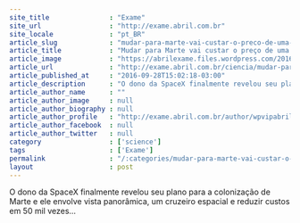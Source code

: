 ```yaml
---
site_title               : "Exame"
site_url                 : "http://exame.abril.com.br"
site_locale              : "pt_BR"
article_slug             : "mudar-para-marte-vai-custar-o-preco-de-uma-casa-diz-musk"
article_title            : "Mudar para Marte vai custar o preço de uma casa, diz Musk"
article_image            : "https://abrilexame.files.wordpress.com/2016/10/size_960_16_9_aeronave-se-aproxima-da-atmosfera-de-marte.jpg?quality=70&strip=all&w=960"
article_url              : "http://exame.abril.com.br/ciencia/mudar-para-marte-vai-custar-o-preco-de-uma-casa-diz-musk/"
article_published_at     : "2016-09-28T15:02:18-03:00"
article_description      : "O dono da SpaceX finalmente revelou seu plano para a colonização de Marte e ele envolve vista panorâmica, um cruzeiro espacial e reduzir custos em 50 mil vezes..."
article_author_name      : ""
article_author_image     : null
article_author_biography : null
article_author_profile   : "http://exame.abril.com.br/author/wpvipabril/"
article_author_facebook  : null
article_author_twitter   : null
category                 : ['science']
tags                     : ['Exame']
permalink                : "/:categories/mudar-para-marte-vai-custar-o-preco-de-uma-casa-diz-musk/"
layout                   : post
---
```


O dono da SpaceX finalmente revelou seu plano para a colonização de Marte e ele envolve vista panorâmica, um cruzeiro espacial e reduzir custos em 50 mil vezes...
